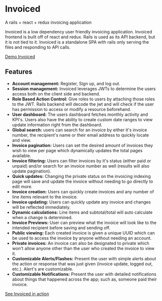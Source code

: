 # Invoiced
A rails + react + redux invoicing application

Invoiced is a low dependency user friendly invoicing application. Invoiced frontend is built off of react and redux. Rails is used as its API backend, but it is not tied to it. Invoiced is a standalone SPA with rails only serving the files and responding to API calls.

[Demo Invoiced](https://rails-invoiced.herokuapp.com)
## Features

- **Account management:** Register, Sign up, and log out.
- **Session management:** Invoiced leverages JWTs to determine the users access both on the client side and backend. 
- **Role Based Action Control:** Give roles to users by attaching those roles to the JWT. Rails backend will decode the jwt and will check if the user has permission to access or modify a resource beforehand. 
- **User dashboard:** The users dashboard fetches monthly activity and KPI's. Users also have the ability to create custom date ranges to view update information right from the dashboard.
- **Global search:** users can search for an invoice by either it's invoice number, the recipient's name or their email address to quickly locate and view.
- **Invoice pagination:** Users can set the desired amount of invoices they wish to view per page which dynamically updates the total pages available.
- **Invoice filtering:** Users can filter invoices by it's status (either paid or unpaid) and/or search for an invoice number as well (results will also update pagination).
- **Quick updates:** Changing the private status on the invoicing indexing page will save and update the invoice without needing to go directly to edit more.
- **Invoice creation:** Users can quickly create invoices and any number of line items relevant to the invoice.
- **Invoice updating:** Users can quickly update any invoice and changes will be reflected immediately.
- **Dynamic calculations:** Line items and subtotal/total will auto calculate when a change is determined.
- **Invoice Previews:** User can preview what the invoice will look like to the intended recipient before saving and sending off.
- **Public viewing:** Each created invoice is given a unique UUID which can be used to access the invoice by anyone without needing an account.
- **Private invoices:** An invoice can also be designated to private which won't allow anyone other than the user who created the invoice to view it.
- **Customizable Alerts/Flashes:** Present the user with simple alerts about the action or response that was just given (invoice update, logged out, etc.). Alert's are customizable.
- **Customizable Notifications:** Present the user with detailed notifications about things that happened across the app; such as, someone paid their invoice.

[See Invoiced in action](https://rails-invoiced.herokuapp.com)